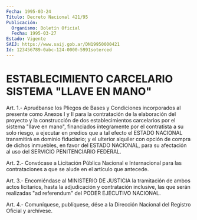 ```yaml
---
Fecha: 1995-03-24
Título: Decreto Nacional 421/95
Publicación:
  Organismo: Boletín Oficial
  Fecha: 1995-03-27
Estado: Vigente
SAIJ: https://www.saij.gob.ar/DN19950000421
Id: 123456789-0abc-124-0000-5991soterced
---
```

# ESTABLECIMIENTO CARCELARIO SISTEMA "LLAVE EN MANO"

<a id="1"></a>
Art.  1.-  Apruébanse  los  Pliegos  de  Bases  y  Condiciones incorporados  al  presente  como Anexos I y II para la contratación de la elaboración del proyecto y la construcción de dos establecimientos  carcelarios  por  el  sistema  "llave  en  mano", financiados íntegramente  por  el  contratista  a su solo riesgo, a ejecutar en predios que a tal efecto el ESTADO NACIONAL transmitirá  en  dominio  fiduciario;  y el ulterior  alquiler  con opción  de  compra  de  dichos  inmuebles,  en   favor  del  ESTADO NACIONAL,  para  su  afectación  al uso del SERVICIO  PENITENCIARIO FEDERAL.

<a id="2"></a>
Art. 2.- Convócase a Licitación Pública Nacional e Internacional  para  las  contrataciones  a  que  se  alude  en  el artículo que antecede.

<a id="3"></a>
Art. 3.- Encomiéndase al MINISTERIO DE JUSTICIA la tramitación de ambos  actos  licitarios,  hasta  la adjudicación y contratación inclusive,  las  que  serán realizadas "ad  referendum"  del  PODER EJECUTIVO NACIONAL.

<a id="4"></a>
Art. 4.- Comuníquese, publíquese, dése a la Dirección Nacional del Registro Oficial y archívese.